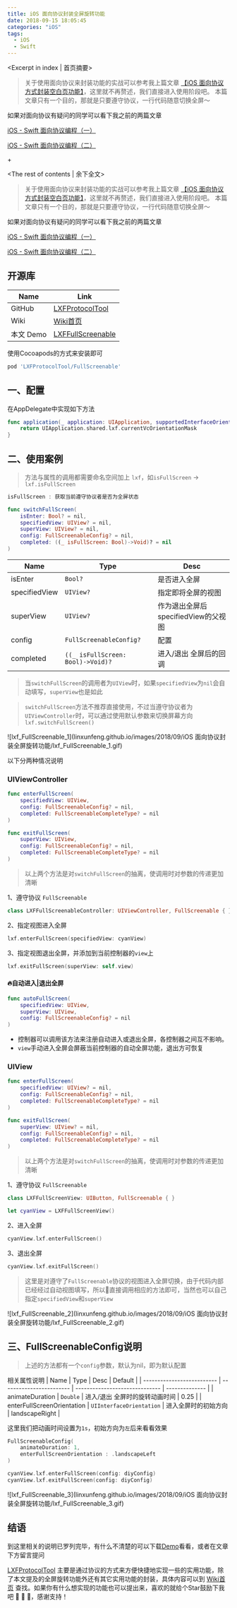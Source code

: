 ```yaml
---
title: iOS 面向协议封装全屏旋转功能
date: 2018-09-15 18:05:45
categories: "iOS"
tags:
  - iOS
  - Swift
---
```


<Excerpt in index | 首页摘要> 

> 关于使用面向协议来封装功能的实战可以参考我上篇文章 [【iOS 面向协议方式封装空白页功能】](/2018/04/07/iOS-面向协议方式封装空白页功能/)，这里就不再赘述，我们直接进入使用阶段吧。
> 本篇文章只有一个目的，那就是只要遵守协议，一行代码随意切换全屏～

如果对面向协议有疑问的同学可以看下我之前的两篇文章

[iOS - Swift 面向协议编程（一）](/2017/09/12/iOS-Swift-面向协议编程（一）/) 

[iOS - Swift 面向协议编程（二）](/2017/09/12/iOS-Swift-面向协议编程（二）/)

+<!-- more -->

<The rest of contents | 余下全文>

> 关于使用面向协议来封装功能的实战可以参考我上篇文章 [【iOS 面向协议方式封装空白页功能】](/2018/04/07/iOS-面向协议方式封装空白页功能/)，这里就不再赘述，我们直接进入使用阶段吧。
> 本篇文章只有一个目的，那就是只要遵守协议，一行代码随意切换全屏～

如果对面向协议有疑问的同学可以看下我之前的两篇文章

[iOS - Swift 面向协议编程（一）](/2017/09/12/iOS-Swift-面向协议编程（一）/) 

[iOS - Swift 面向协议编程（二）](/2017/09/12/iOS-Swift-面向协议编程（二）/)



## 开源库
| Name      | Link                                                         |
| --------- | ------------------------------------------------------------ |
| GitHub    | [LXFProtocolTool](https://github.com/LinXunFeng/LXFProtocolTool) |
| Wiki      | [Wiki首页](https://github.com/LinXunFeng/LXFProtocolTool/wiki) |
| 本文 Demo | [LXFFullScreenable](https://github.com/LinXunFeng/LXFProtocolTool/tree/master/Example/LXFProtocolTool/Demo/LXFFullScreenable) |

使用Cocoapods的方式来安装即可

```ruby
pod 'LXFProtocolTool/FullScreenable'
```

## 一、配置

在AppDelegate中实现如下方法

```swift
func application(_ application: UIApplication, supportedInterfaceOrientationsFor window: UIWindow?) -> UIInterfaceOrientationMask {
    return UIApplication.shared.lxf.currentVcOrientationMask
}
```

## 二、使用案例

> 方法与属性的调用都需要命名空间加上 `lxf`，如`isFullScreen` -> `lxf.isFullScreen`

```swift
isFullScreen : 获取当前遵守协议者是否为全屏状态
```

```swift
func switchFullScreen(
    isEnter: Bool? = nil,
    specifiedView: UIView? = nil,
    superView: UIView? = nil,
    config: FullScreenableConfig? = nil,
    completed: ((_ isFullScreen: Bool)->Void)? = nil
)
```
| Name          | Type                              | Desc                                |
| ------------- | --------------------------------- | ----------------------------------- |
| isEnter       | `Bool?`                           | 是否进入全屏                        |
| specifiedView | `UIView?`                         | 指定即将全屏的视图                  |
| superView     | `UIView?`                         | 作为退出全屏后specifiedView的父视图 |
| config        | `FullScreenableConfig?`           | 配置                                |
| completed     | `((_ isFullScreen: Bool)->Void)?` | 进入/退出 全屏后的回调              |

> 当`switchFullScreen`的调用者为`UIView`时，如果`specifiedView`为`nil`会自动填写，`superView`也是如此

> `switchFullScreen`方法不推荐直接使用，不过当遵守协议者为`UIViewController`时，可以通过使用默认参数来切换屏幕方向`lxf.switchFullScreen()`



![lxf_FullScreenable_1](linxunfeng.github.io/images/2018/09/iOS 面向协议封装全屏旋转功能/lxf_FullScreenable_1.gif)




以下分两种情况说明

### UIViewController

```swift
func enterFullScreen(
    specifiedView: UIView,
    config: FullScreenableConfig? = nil,
    completed: FullScreenableCompleteType? = nil
)
```

```swift
func exitFullScreen(
    superView: UIView,
    config: FullScreenableConfig? = nil,
    completed: FullScreenableCompleteType? = nil
)
```

> 以上两个方法是对`switchFullScreen`的抽离，使调用时对参数的传递更加清晰

1、遵守协议 `FullScreenable`

```swift
class LXFFullScreenableController: UIViewController, FullScreenable { }
```

2、指定视图进入全屏
```swift
lxf.enterFullScreen(specifiedView: cyanView)
```

3、指定视图退出全屏，并添加到当前控制器的`view`上
```swift
lxf.exitFullScreen(superView: self.view)
```

#### 🔥自动进入|退出全屏

```swift
func autoFullScreen(
    specifiedView: UIView,
    superView: UIView,
    config: FullScreenableConfig? = nil
) 
```
- 控制器可以调用该方法来注册自动进入或退出全屏，各控制器之间互不影响。
- `view`手动进入全屏会屏蔽当前控制器的自动全屏功能，退出方可恢复



### UIView

```swift
func enterFullScreen(
    specifiedView: UIView? = nil,
    config: FullScreenableConfig? = nil,
    completed: FullScreenableCompleteType? = nil
)
```

```swift
func exitFullScreen(
    superView: UIView? = nil,
    config: FullScreenableConfig? = nil,
    completed: FullScreenableCompleteType? = nil
)
```
> 以上两个方法是对`switchFullScreen`的抽离，使调用时对参数的传递更加清晰

1、遵守协议 `FullScreenable`

```swift
class LXFFullScreenView: UIButton, FullScreenable { }
```

```swift
let cyanView = LXFFullScreenView()
```

2、进入全屏

```swift
cyanView.lxf.enterFullScreen()
```

3、退出全屏
```swift
cyanView.lxf.exitFullScreen()
```

> 这里是对遵守了`FullScreenable`协议的视图进入全屏切换，由于代码内部已经经过自动视图填写，所以直接调用相应的方法即可，当然也可以自己指定`specifiedView`和`superView`



![lxf_FullScreenable_2](linxunfeng.github.io/images/2018/09/iOS 面向协议封装全屏旋转功能/lxf_FullScreenable_2.gif)



## 三、FullScreenableConfig说明
> 上述的方法都有一个`config`参数，默认为nil，即为默认配置

相关属性说明
| Name                       | Type                     | Desc                           | Default        |
| -------------------------- | ------------------------ | ------------------------------ | -------------- |
| animateDuration            | `Double`                 | 进入/退出 全屏时的旋转动画时间 | 0.25           |
| enterFullScreenOrientation | `UIInterfaceOrientation` | 进入全屏时的初始方向           | landscapeRight |

这里我们把动画时间设置为`1s`，初始方向为`左`后来看看效果
```swift
FullScreenableConfig(
    animateDuration: 1,
    enterFullScreenOrientation : .landscapeLeft
)
```
```swift
cyanView.lxf.enterFullScreen(config: diyConfig)
cyanView.lxf.exitFullScreen(config: diyConfig)
```



![lxf_FullScreenable_3](linxunfeng.github.io/images/2018/09/iOS 面向协议封装全屏旋转功能/lxf_FullScreenable_3.gif)



## 结语
到这里相关的说明已罗列完毕，有什么不清楚的可以下载[Demo](https://github.com/LinXunFeng/LXFProtocolTool/tree/master/Example/LXFProtocolTool/Demo/LXFFullScreenable)看看，或者在文章下方留言提问

[LXFProtocolTool](https://github.com/LinXunFeng/LXFProtocolTool) 主要是通过协议的方式来方便快捷地实现一些的实用功能，除了本文提及的全屏旋转功能外还有其它实用功能的封装，具体内容可以到 [Wiki首页](https://github.com/LinXunFeng/LXFProtocolTool/wiki)  查找。如果你有什么想实现的功能也可以提出来，喜欢的就给个Star鼓励下我吧 🚀 🚀 🚀，感谢支持！
